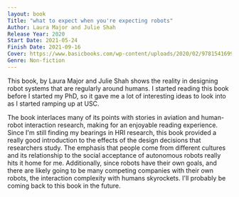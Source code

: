 ```yaml
---
layout: book
Title: "what to expect when you're expecting robots"
Author: Laura Major and Julie Shah
Release Year: 2020
Start Date: 2021-05-24
Finish Date: 2021-09-16
Cover: https://www.basicbooks.com/wp-content/uploads/2020/02/9781541699113-1.jpg?fit=484%2C750
Genre: Non-fiction
---
```


This book, by Laura Major and Julie Shah shows the reality in designing robot systems that are regularly around humans. I started reading this book before I started my PhD, so it gave me a lot of interesting ideas to look into as I started ramping up at USC. 

The book interlaces many of its points with stories in aviation and human-robot interaction research, making for an enjoyable reading experience. Since I'm still finding my bearings in HRI research, this book provided a really good introduction to the effects of the design decisions that researchers study. The emphasis that people come from different cultures and its relationship to the social acceptance of autonomous robots really hits it home for me. Additionally, since robots have their own goals, and there are likely going to be many competing companies with their own robots, the interaction complexity with humans skyrockets. I'll probably be coming back to this book in the future.